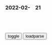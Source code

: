 ### 2022-02-　21

```note
```

<table id="tbc" style="white-space:pre-wrap">
</table>
<button onclick="toggleb()">toggle</button>
<button onclick="loadparse()">loadparse</button>
<br>
<!-- 🌸<br>🍅-　-🍑<hr>🍀 -->
<pre>
<textarea rows="30" cols="100" style="display: none" id="tar">

你学不会的海底捞，亏了45亿
https://mbd.baidu.com/newspage/data/landingsuper?context=%7B%22nid%22%3A%22news_9630885397204419591%22%7D&n_type=-1&p_from=-1

经过2020年差不多半年左右的全面停业，海底捞太急于“王者归来”了，2020年下半年开始，投入巨资，进行大规模的扩店，准备迎接期待中的“报复性反弹”。

期望值这种东西，可以有，但千万不要非此不可，否则就输了。

肯德基一年扩了1000多家门店，但几乎都是小门店，投资小，见效快，依托APP、小程序等数字化手段，实现了大范围的线上销售，小店一半以上的营收来自外卖，店面成本极低。

随着预制菜概念的火爆，如果外卖小火锅能改变整个业态，不失一条全新的赛道。

<font size="1" style="color:#DCDCDC">2022-02-21</font>

光绪的病情恶化加剧一步步至死亡，御医所记脉案，详细记录了过程,历史,zg历史,好看视频
https://haokan.baidu.com/v?vid=13822139845003402495&sfrom=baidu-feed

但是，g方记录上的合情合理就是真相吗？

<font size="1" style="color:#DCDCDC">2022-02-21</font>

日本竟有“死人文化”？他们如此轻视生命，就因为这个“文化”,军事,军事历史,好看视频
https://haokan.baidu.com/v?vid=4846979238469883237&sfrom=baidu-feed

日本不忌讳谈死亡。在日本的文化里，人死之后就是神。生前功与过对他已经不重要了。

在死人文化的日本，对死亡非常淡定。武士道精神就利用了这点，
连自己的生命都看得那么轻，他会看重别人的生命吗？

z美太阳19Dw
“英雄l士活在我们心里”，每个gj都有死人文化

<font size="1" style="color:#DCDCDC">2022-02-21</font>

专为打大仗！美g空军搞“先导联队”：战力超强，随时准备被牺牲_腾讯新闻
https://new.qq.com/omn/20220123/20220123A057OT00.html

<font size="1" style="color:#DCDCDC">2022-02-21</font>

牛人发明腿部“保护支架”，成本仅需30元，以后跪着也能干活了！,科学,科普,好看视频
https://haokan.baidu.com/v?vid=14179063528953321505&sfrom=baidu-feed

<font size="1" style="color:#DCDCDC">2022-02-21</font>

我们究竟能不能在跪着的时代，站着赚钱？（戏剧新生活）剧评
https://movie.douban.com/review/13387126/

https://img3.doubanio.com/view/thing_review/l/public/p5877400.webp

<font size="1" style="color:#DCDCDC">2022-02-21</font>

站着挣钱的姜文还是“跪”下了，顺带自己打了自己一巴掌|窦文涛|关晓彤|郑晓龙|鹿晗_网易订阅
https://www.163.com/dy/article/GMJU929J0537NAW1.html

http://dingyue.ws.126.net/2021/1018/40bbb923j00r160re002ic000hs00cum.jpg
http://dingyue.ws.126.net/2021/1018/36d53cdaj00r160re0010c000hs00a3m.jpg
http://dingyue.ws.126.net/2021/1018/2708b6eej00r160re000sc000hs008lm.jpg
http://dingyue.ws.126.net/2021/1018/587db860j00r160rf0012c000hs009bm.jpg
http://dingyue.ws.126.net/2021/1018/83df3072j00r160re000yc000hs0098m.jpg

<font size="1" style="color:#DCDCDC">2022-02-21</font>

联合g人道主义救援，却遭军阀残忍阻挠，美g总统坐不住了！,军事,军事历史,好看视频
https://haokan.baidu.com/v?vid=3851686122300368355&sfrom=baidu-feed

联合g的一系列行动，激怒了索马里各派军阀，尤其是艾迪德。他命令军队在机场袭击联合g部队。

<font size="1" style="color:#DCDCDC">2022-02-21</font>

长津湖释疑：志y军4个“冰雕连”震撼“联合g军”
https://baijiahao.baidu.com/s?id=1718820222303548280&wfr=spider&for=pc

<font size="1" style="color:#DCDCDC">2022-02-21</font>

由于技术人员的失误而导致的6个事故悲剧！,sh,交通事故,好看视频
https://haokan.baidu.com/v?vid=2282165114965184460&sfrom=baidu-feed

<font size="1" style="color:#DCDCDC">2022-02-21</font>
奇葩一家人，妈妈用骨灰化妆，儿子用火箭炸亲爹，《亚当斯一家》,动漫,欧美动漫,好看视频
https://haokan.baidu.com/v?vid=10193607521501870940&sfrom=baidu-feed

<font size="1" style="color:#DCDCDC">2022-02-21</font>
北洋海军曾经有多威风？炮口直指日本长崎，吓得日本直接赔款道歉,军事,军事历史,好看视频
https://haokan.baidu.com/v?vid=9620056497236853288&sfrom=baidu-feed

武人好色，乃其天性。但能贪慕功名，自然就我绳尺。

李鸿章早在创立淮军时就注重以粮饷驱使士兵，
这种思路最终决定了这个西方新式装备包裹着的，仍然是一支传统的封建军队。

严复说：zg在这样歌舞升平下去，不出20年就要向老牛一样，被外g人劝着鼻子走了。

严复：zg人有三大陋习，一是迷信，二是人情，三是趋炎附势。

赫德：恐怕zg今日离真正的改g还很远。这个硕大无朋的巨人，有时忽然跳起，呵欠伸腰。我们以为他醒了，准备看他作一番伟大事业。但过了一阵，却看见他又坐了下来，喝一口茶，燃起烟袋，打个呵欠，又朦胧地随着了。龖龖龖

<font size="1" style="color:#DCDCDC">2022-02-21</font>
月咏幻：谁能想到，它破解了日媒的反h密码
https://mbd.baidu.com/newspage/data/landingsuper?context=%7B%22nid%22%3A%22news_8610430974639876854%22%7D&n_type=-1&p_from=-1

日本媒体也会偶尔不小心漏出对zg的喜爱。譬如里约奥运期间，给zg运动员安上了一堆超级动漫中二风格的称号：“最强女王·张怡宁”、“帝国的至宝·王皓”、“帝国的破坏龙·马龙”、“帝国的绝凶虎·张继斗”、“深海大魔王·孙杨”、“东海龙太子·宁泽涛”、“怒涛大海啸·傅园慧”。

<font size="1" style="color:#DCDCDC">2022-02-21</font>
访谈！金融大鳄索罗斯：自然规律与金融市场的关系。
https://weibo.com/3767439262/LgoQ2DK2O

对事物的不完整理解是人性的一部分，是不可避免的。

生命生活只有在特定的时候，才能被人感觉出它的美好。在平时往往被人忽略的内涵，其实生命的真正意义在于能够自由地享受阳光、森林山峦，草地河流，在于平平常常的满足，其他则是无关紧要的。每个人的心灵深处都有着只有他自己理解的东西。
——列夫托尔斯泰

</textarea>
</pre>
<!-- 🍀<br>🍑-　-🍅<hr>🌸 -->

```tip
```

<script src="https://cdn.jsdelivr.net/npm/jquery@3.5.1/dist/jquery.min.js"></script>

<link rel="stylesheet" href="https://cdn.jsdelivr.net/gh/fancyapps/fancybox@3.5.7/dist/jquery.fancybox.min.css" />
<script src="https://cdn.jsdelivr.net/gh/fancyapps/fancybox@3.5.7/dist/jquery.fancybox.min.js"></script>

<script type="text/javascript">

var __urlRegex = /(\b(https?|ftp|file):\/\/[-A-Z0-9+&@#\/%?=~_|!:,.;]*[-A-Z0-9+&@#\/%=~_|])/ig;
var __imgRegex = /\.(?:jpe?g|gif|png|webp)$/i;

loadparse();

function parseURL($string){

    var exp = __urlRegex;
    return $string.replace(exp,function(match){
            __imgRegex.lastIndex=0;
            if(__imgRegex.test(match)){
                return '<a data-fancybox="gallery" href="' + match.replace("/p=700", "")
                 + '"><img src="' + match.replace("/p=700", "/p=160x200")+'" width="64"></a>';
            }
            else{
                return '<a href="' + match + '" target="_blank">' + match + '</a>';
            }
        }
    );
}

function loadparse() {
  tbc.innerHTML = parseURL(tar.value);
}

function toggleb() {
  var x = document.getElementById("tar");
  if (x.style.display === "none") {
    x.style.display = "";
  } else {
    x.style.display = "none";
  }
}

</script>
